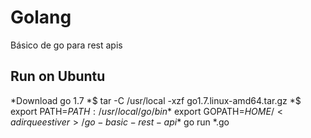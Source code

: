 # Golang
Básico de go para rest apis

## Run on Ubuntu
*Download go 1.7
*$ tar -C /usr/local -xzf go1.7.linux-amd64.tar.gz
*$ export PATH=$PATH:/usr/local/go/bin
*$ export GOPATH=$HOME/<a dir que estiver>/go-basic-rest-api
*$ go run *.go
